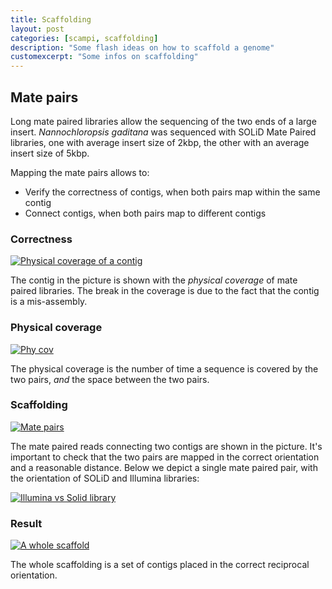 ```yaml
---
title: Scaffolding
layout: post
categories: [scampi, scaffolding]
description: "Some flash ideas on how to scaffold a genome"
customexcerpt: "Some infos on scaffolding"
---
```



## Mate pairs

Long mate paired libraries allow the sequencing of the two ends of a large insert. 
*Nannochloropsis gaditana* was sequenced with SOLiD Mate Paired libraries, one with average insert size of 2kbp, the other with an average insert size of 5kbp.

Mapping the mate pairs allows to:

* Verify the correctness of contigs, when both pairs map within the same contig
* Connect contigs, when both pairs map to different contigs

### Correctness

[![Physical coverage of a contig]({{site.baseurl}}/scampi-1.16/images/image9.png)](https://telatin.github.io/scampi/)

The contig in the picture is shown with the *physical coverage* of mate paired libraries. The break in 
the coverage is due to the fact that the contig is a mis-assembly.

### Physical coverage

[![Phy cov]({{site.baseurl}}/scampi-1.16/images/image8.png)](https://telatin.github.io/scampi/)

The physical coverage is the number of time a sequence is covered by the two pairs, *and* the
space between the two pairs.

### Scaffolding

[![Mate pairs]({{site.baseurl}}/scampi-1.16/images/image16.png)](https://telatin.github.io/scampi/)

The mate paired reads connecting two contigs are shown in the picture. It's important to check that
the two pairs are mapped in the correct orientation and a reasonable distance. Below we depict a single
mate paired pair, with the orientation of SOLiD and Illumina libraries:

[![Illumina vs Solid library]({{site.baseurl}}/scampi-1.16/images/image3.png)](https://telatin.github.io/scampi/)


### Result

[![A whole scaffold]({{site.baseurl}}/scampi-1.16/images/image1.png)](https://telatin.github.io/scampi/)

The whole scaffolding is a set of contigs placed in the correct reciprocal orientation.
